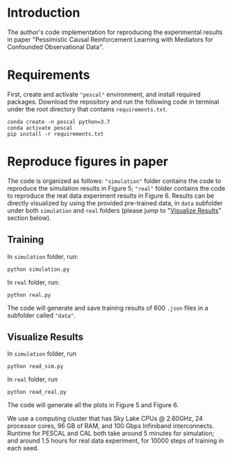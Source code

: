 # Introduction

The author's code implementation for reproducing the experimental results in paper "Pessimistic Causal Reinforcement Learning with Mediators for Confounded Observational Data".

# Requirements
First, create and activate `"pescal"` environment, and install required packages. Download the repository and run the following code in terminal under the root directory that contains `requirements.txt`.

```
conda create -n pescal python=3.7
conda activate pescal
pip install -r requirements.txt
```

# Reproduce figures in paper

The code is organized as follows: `"simulation"` folder contains the code to reproduce the simulation results in Figure 5; `"real"` folder contains the code to reproduce the real data experiment results in Figure 6. Results can be directly visualized by using the provided pre-trained data, in `data` subfolder under both `simulation` and `real` folders (please jump to "[Visualize Results](#visualize-results)" section below).

## Training
In `simulation` folder, run:
```
python simulation.py
```
In `real` folder, run:
```
python real.py
```
The code will generate and save training results of 600 `.json` files in a subfolder called `"data"`.

## Visualize Results

In `simulation` folder, run
```
python read_sim.py
```
In `real` folder, run 
```
python read_real.py
```
The code will generate all the plots in Figure 5 and Figure 6.

We use a computing cluster that has Sky Lake CPUs @ 2.60GHz, 24 processor cores, 96 GB of RAM, and 100 Gbps Infiniband interconnects. Runtime for PESCAL and CAL both take around 5 minutes for simulation; and around 1.5 hours for real data experiment, for 10000 steps of training in each seed.
